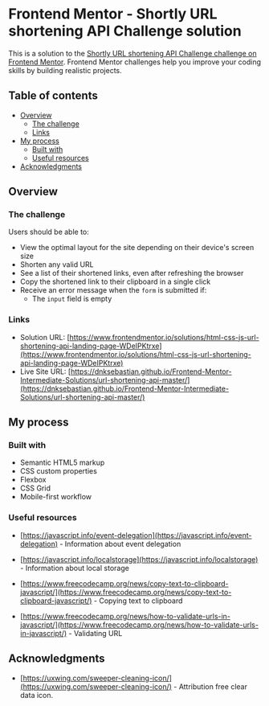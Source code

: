 # Frontend Mentor - Shortly URL shortening API Challenge solution

This is a solution to the [Shortly URL shortening API Challenge challenge on Frontend Mentor](https://www.frontendmentor.io/challenges/url-shortening-api-landing-page-2ce3ob-G). Frontend Mentor challenges help you improve your coding skills by building realistic projects. 

## Table of contents

- [Overview](#overview)
  - [The challenge](#the-challenge)
  - [Links](#links)
- [My process](#my-process)
  - [Built with](#built-with)
  - [Useful resources](#useful-resources)
- [Acknowledgments](#acknowledgments)


## Overview

### The challenge

Users should be able to:

- View the optimal layout for the site depending on their device's screen size
- Shorten any valid URL
- See a list of their shortened links, even after refreshing the browser
- Copy the shortened link to their clipboard in a single click
- Receive an error message when the `form` is submitted if:
  - The `input` field is empty


### Links

- Solution URL: [https://www.frontendmentor.io/solutions/html-css-js-url-shortening-api-landing-page-WDeIPKtrxe](https://www.frontendmentor.io/solutions/html-css-js-url-shortening-api-landing-page-WDeIPKtrxe)
- Live Site URL: [https://dnksebastian.github.io/Frontend-Mentor-Intermediate-Solutions/url-shortening-api-master/](https://dnksebastian.github.io/Frontend-Mentor-Intermediate-Solutions/url-shortening-api-master/)

## My process

### Built with

- Semantic HTML5 markup
- CSS custom properties
- Flexbox
- CSS Grid
- Mobile-first workflow

### Useful resources

- [https://javascript.info/event-delegation](https://javascript.info/event-delegation) - Information about event delegation

- [https://javascript.info/localstorage](https://javascript.info/localstorage) - Information about local storage

- [https://www.freecodecamp.org/news/copy-text-to-clipboard-javascript/](https://www.freecodecamp.org/news/copy-text-to-clipboard-javascript/) - Copying text to clipboard

- [https://www.freecodecamp.org/news/how-to-validate-urls-in-javascript/](https://www.freecodecamp.org/news/how-to-validate-urls-in-javascript/) - Validating URL


## Acknowledgments

- [https://uxwing.com/sweeper-cleaning-icon/](https://uxwing.com/sweeper-cleaning-icon/) - Attribution free clear data icon.
